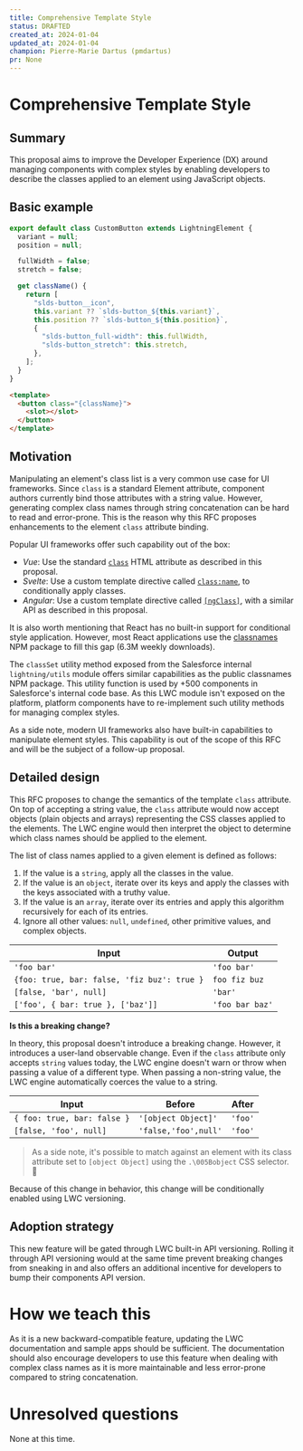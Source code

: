 ```yaml
---
title: Comprehensive Template Style
status: DRAFTED
created_at: 2024-01-04
updated_at: 2024-01-04
champion: Pierre-Marie Dartus (pmdartus)
pr: None
---
```


# Comprehensive Template Style

## Summary

This proposal aims to improve the Developer Experience (DX) around managing components with complex styles by enabling developers to describe the classes applied to an element using JavaScript objects.

## Basic example

```js
export default class CustomButton extends LightningElement {
  variant = null;
  position = null;

  fullWidth = false;
  stretch = false;

  get className() {
    return [
      "slds-button__icon",
      this.variant ?? `slds-button_${this.variant}`,
      this.position ?? `slds-button_${this.position}`,
      {
        "slds-button_full-width": this.fullWidth,
        "slds-button_stretch": this.stretch,
      },
    ];
  }
}
```

```html
<template>
  <button class="{className}">
    <slot></slot>
  </button>
</template>
```

## Motivation

Manipulating an element's class list is a very common use case for UI frameworks. Since `class` is a standard Element attribute, component authors currently bind those attributes with a string value. However, generating complex class names through string concatenation can be hard to read and error-prone. This is the reason why this RFC proposes enhancements to the element `class` attribute binding.

Popular UI frameworks offer such capability out of the box:

- _Vue_: Use the standard [`class`](https://vuejs.org/guide/essentials/class-and-style) HTML attribute as described in this proposal.
- _Svelte_: Use a custom template directive called [`class:name`](https://svelte.dev/docs/element-directives#class-name), to conditionally apply classes.
- _Angular_: Use a custom template directive called [`[ngClass]`](https://angular.io/api/common/NgClass), with a similar API as described in this proposal.

It is also worth mentioning that React has no built-in support for conditional style application. However, most React applications use the [classnames](https://www.npmjs.com/package/classnames) NPM package to fill this gap (6.3M weekly downloads).

The `classSet` utility method exposed from the Salesforce internal `lightning/utils` module offers similar capabilities as the public classnames NPM package. This utility function is used by +500 components in Salesforce's internal code base. As this LWC module isn't exposed on the platform, platform components have to re-implement such utility methods for managing complex styles.

As a side note, modern UI frameworks also have built-in capabilities to manipulate element styles. This capability is out of the scope of this RFC and will be the subject of a follow-up proposal.

## Detailed design

This RFC proposes to change the semantics of the template `class` attribute. On top of accepting a string value, the `class` attribute would now accept objects (plain objects and arrays) representing the CSS classes applied to the elements. The LWC engine would then interpret the object to determine which class names should be applied to the element.

The list of class names applied to a given element is defined as follows:

1. If the value is a `string`, apply all the classes in the value.
2. If the value is an `object`, iterate over its keys and apply the classes with the keys associated with a truthy value.
3. If the value is an `array`, iterate over its entries and apply this algorithm recursively for each of its entries.
4. Ignore all other values: `null`, `undefined`, other primitive values, and complex objects.

| Input                                       | Output          |
| ------------------------------------------- | --------------- |
| `'foo bar'`                                 | `'foo bar'`     |
| `{foo: true, bar: false, 'fiz buz': true }` | `foo fiz buz`   |
| `[false, 'bar', null]`                      | `'bar'`         |
| `['foo', { bar: true }, ['baz']]`           | `'foo bar baz'` |

**Is this a breaking change?**

In theory, this proposal doesn't introduce a breaking change. However, it introduces a user-land observable change. Even if the `class` attribute only accepts `string` values today, the LWC engine doesn't warn or throw when passing a value of a different type. When passing a non-string value, the LWC engine automatically coerces the value to a string.

| Input                       | Before               | After   |
| --------------------------- | -------------------- | ------- |
| `{ foo: true, bar: false }` | `'[object Object]'`  | `'foo'` |
| `[false, 'foo', null]`      | `'false,'foo',null'` | `'foo'` |

> As a side note, it's possible to match against an element with its class attribute set to `[object Object]` using the `.\005Bobject` CSS selector. 🤯

Because of this change in behavior, this change will be conditionally enabled using LWC versioning.

## Adoption strategy

This new feature will be gated through LWC built-in API versioning. Rolling it through API versioning would at the same time prevent breaking changes from sneaking in and also offers an additional incentive for developers to bump their components API version.

# How we teach this

As it is a new backward-compatible feature, updating the LWC documentation and sample apps should be sufficient. The documentation should also encourage developers to use this feature when dealing with complex class names as it is more maintainable and less error-prone compared to string concatenation.

# Unresolved questions

None at this time.